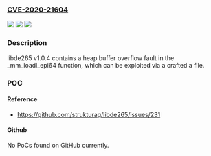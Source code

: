 ### [CVE-2020-21604](https://cve.mitre.org/cgi-bin/cvename.cgi?name=CVE-2020-21604)
![](https://img.shields.io/static/v1?label=Product&message=n%2Fa&color=blue)
![](https://img.shields.io/static/v1?label=Version&message=n%2Fa&color=blue)
![](https://img.shields.io/static/v1?label=Vulnerability&message=n%2Fa&color=brighgreen)

### Description

libde265 v1.0.4 contains a heap buffer overflow fault in the _mm_loadl_epi64 function, which can be exploited via a crafted a file.

### POC

#### Reference
- https://github.com/strukturag/libde265/issues/231

#### Github
No PoCs found on GitHub currently.

